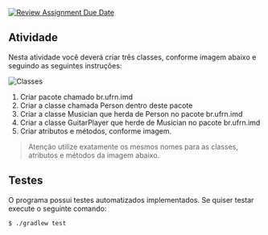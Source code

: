[![Review Assignment Due Date](https://classroom.github.com/assets/deadline-readme-button-24ddc0f5d75046c5622901739e7c5dd533143b0c8e959d652212380cedb1ea36.svg)](https://classroom.github.com/a/r_0U44Q4)
## Atividade

Nesta atividade você deverá criar três classes, conforme imagem abaixo e seguindo as seguintes instruções:

![Classes](https://i.ibb.co/DMz5T5L/Package-imd.png)

1. Criar pacote chamado br.ufrn.imd
2. Criar a classe chamada Person dentro deste pacote
3. Criar a classe Musician que herda de Person no pacote br.ufrn.imd
4. Criar a classe GuitarPlayer que herde de Musician no pacote br.ufrn.imd
5. Criar atributos e métodos, conforme imagem.

> Atenção utilize exatamente os mesmos nomes para as classes, atributos e métodos da imagem abaixo.

## Testes

O programa possui testes automatizados implementados. Se quiser testar execute o seguinte comando:

```console
$ ./gradlew test
```
